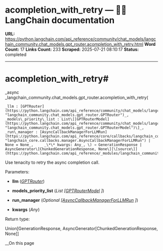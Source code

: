 # acompletion_with_retry — 🦜🔗 LangChain  documentation

**URL:** https://python.langchain.com/api_reference/community/chat_models/langchain_community.chat_models.gpt_router.acompletion_with_retry.html
**Word Count:** 17
**Links Count:** 233
**Scraped:** 2025-07-21 08:10:17
**Status:** completed

---

# acompletion\_with\_retry\#

_async _langchain\_community.chat\_models.gpt\_router.acompletion\_with\_retry\(

    _llm : [GPTRouter](https://python.langchain.com/api_reference/community/chat_models/langchain_community.chat_models.gpt_router.GPTRouter.html#langchain_community.chat_models.gpt_router.GPTRouter "langchain_community.chat_models.gpt_router.GPTRouter")_,     _models\_priority\_list : List\[[GPTRouterModel](https://python.langchain.com/api_reference/community/chat_models/langchain_community.chat_models.gpt_router.GPTRouterModel.html#langchain_community.chat_models.gpt_router.GPTRouterModel "langchain_community.chat_models.gpt_router.GPTRouterModel")\]_,     _run\_manager : [AsyncCallbackManagerForLLMRun](https://python.langchain.com/api_reference/core/callbacks/langchain_core.callbacks.manager.AsyncCallbackManagerForLLMRun.html#langchain_core.callbacks.manager.AsyncCallbackManagerForLLMRun "langchain_core.callbacks.manager.AsyncCallbackManagerForLLMRun") | None = None_,     _\*\* kwargs: Any_, \) → GenerationResponse | AsyncGenerator\[ChunkedGenerationResponse, None\][\[source\]](https://python.langchain.com/api_reference/_modules/langchain_community/chat_models/gpt_router.html#acompletion_with_retry)\#     

Use tenacity to retry the async completion call.

Parameters:     

  * **llm** \([_GPTRouter_](https://python.langchain.com/api_reference/community/chat_models/langchain_community.chat_models.gpt_router.GPTRouter.html#langchain_community.chat_models.gpt_router.GPTRouter "langchain_community.chat_models.gpt_router.GPTRouter")\)

  * **models\_priority\_list** \(_List_ _\[_[_GPTRouterModel_](https://python.langchain.com/api_reference/community/chat_models/langchain_community.chat_models.gpt_router.GPTRouterModel.html#langchain_community.chat_models.gpt_router.GPTRouterModel "langchain_community.chat_models.gpt_router.GPTRouterModel") _\]_\)

  * **run\_manager** \(_Optional_ _\[_[_AsyncCallbackManagerForLLMRun_](https://python.langchain.com/api_reference/core/callbacks/langchain_core.callbacks.manager.AsyncCallbackManagerForLLMRun.html#langchain_core.callbacks.manager.AsyncCallbackManagerForLLMRun "langchain_core.callbacks.manager.AsyncCallbackManagerForLLMRun") _\]_\)

  * **kwargs** \(_Any_\)

Return type:     

Union\[GenerationResponse, AsyncGenerator\[ChunkedGenerationResponse, None\]\]

__On this page